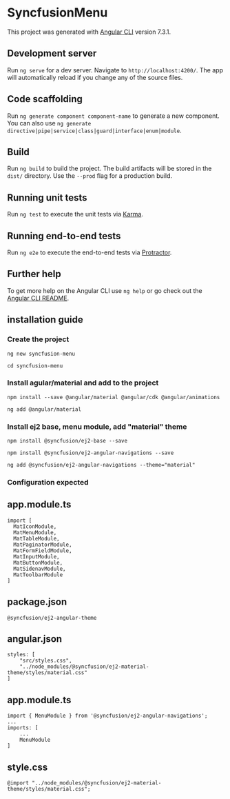 # SyncfusionMenu

This project was generated with [Angular CLI](https://github.com/angular/angular-cli) version 7.3.1.

## Development server

Run `ng serve` for a dev server. Navigate to `http://localhost:4200/`. The app will automatically reload if you change any of the source files.

## Code scaffolding

Run `ng generate component component-name` to generate a new component. You can also use `ng generate directive|pipe|service|class|guard|interface|enum|module`.

## Build

Run `ng build` to build the project. The build artifacts will be stored in the `dist/` directory. Use the `--prod` flag for a production build.

## Running unit tests

Run `ng test` to execute the unit tests via [Karma](https://karma-runner.github.io).

## Running end-to-end tests

Run `ng e2e` to execute the end-to-end tests via [Protractor](http://www.protractortest.org/).

## Further help

To get more help on the Angular CLI use `ng help` or go check out the [Angular CLI README](https://github.com/angular/angular-cli/blob/master/README.md).

## installation guide
### Create the project
`ng new syncfusion-menu` 

`cd syncfusion-menu`


### Install agular/material and add to the project
`npm install --save @angular/material @angular/cdk @angular/animations`

`ng add @angular/material`

### Install ej2 base, menu module, add "material" theme

`npm install @syncfusion/ej2-base --save`

`npm install @syncfusion/ej2-angular-navigations --save`

`ng add @syncfusion/ej2-angular-navigations --theme="material"`

### Configuration expected

app.module.ts
---
	import [
      MatIconModule,
      MatMenuModule,
      MatTableModule,
      MatPaginatorModule,
      MatFormFieldModule,
      MatInputModule,
      MatButtonModule,
      MatSidenavModule,
      MatToolbarModule
	]

package.json 
---

	@syncfusion/ej2-angular-theme

angular.json 
---

	styles: [
		"src/styles.css",
		"../node_modules/@syncfusion/ej2-material-theme/styles/material.css"
	]

app.module.ts 
---

	import { MenuModule } from '@syncfusion/ej2-angular-navigations';
	...
	imports: [
		...
		MenuModule
	]

style.css
---

	@import "../node_modules/@syncfusion/ej2-material-theme/styles/material.css";

